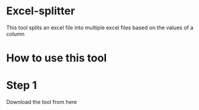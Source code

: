 # Excel-splitter
This tool splits an excel file into multiple excel files based on the values of a column


# How to use this tool

# Step 1
Download the tool from here
